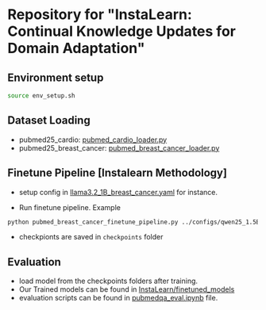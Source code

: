 # Repository for "InstaLearn: Continual Knowledge Updates for Domain Adaptation"

## Environment setup
```bash 
source env_setup.sh
```

## Dataset Loading
- pubmed25_cardio: [pubmed_cardio_loader.py](src/pubmed_cardio_loader.py)
- pubmed25_breast_cancer: [pubmed_breast_cancer_loader.py](src/pubmed_breast_cancer_loader.py)

## Finetune Pipeline [Instalearn Methodology]
- setup config in [llama3.2_1B_breast_cancer.yaml](configs/llama3.2_1B_breast_cancer.yaml) for instance.

- Run finetune pipeline. Example
```bash 
python pubmed_breast_cancer_finetune_pipeline.py ../configs/qwen25_1.5B_breast_cancer.yaml
```
- checkpionts are saved in `checkpoints` folder

## Evaluation
- load model from the checkpoints folders after training.
- Our Trained models can be found in [InstaLearn/finetuned_models](https://huggingface.co/InstaLearn/finetuned_models)
- evaluation scripts can be found in [pubmedqa_eval.ipynb](pubmedqa_eval.ipynb) file. 






